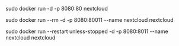 sudo docker run -d -p 8080:80 nextcloud

sudo docker run --rm -d -p 8080:80011 --name nextcloud nextcloud

sudo docker run --restart unless-stopped -d -p 8080:8011 --name nextcloud nextcloud



